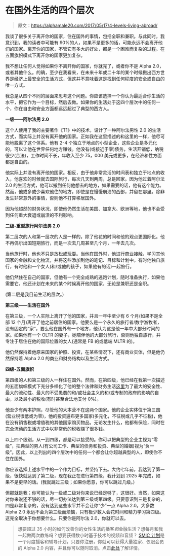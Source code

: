 # 在国外生活的四个层次

> 原文：<https://alphamale20.com/2017/05/17/4-levels-living-abroad/>

我谈了很多关于离开你的国家，住在国外的事情，包括全职和兼职。与此同时，我意识到，我的读者中可能有 90%的人，如果不是更多的话，可能永远不会离开他们的国家。离开你的国家，不管它有多大的好处，都是一个困难而复杂的过程。在五面旗帜模式下离开你的国家更加复杂。

我不想让任何人觉得如果你不离开你的国家，你就完了，或者你不是 Alpha 2.0，或者其他什么。的确，至少在我看来，在未来十年或二十年的某个时候搬出西方世界是经济上最安全的生活方式，但这并不意味着这是找到任何程度的安全或自由的唯一方式。

我总是从四个不同的层面来思考这个问题。你应该选择一个你认为最适合你生活的水平，把它作为一个目标，然后去做。如果你的生活处于这四个层次中的任何一个，你在自由和安全方面都远远超过了典型的西方人。

**一级——阿尔法男 2.0**

这个人使用了我的主要著作《T1》中的技术，设计了一种阿尔法男性 2.0 的生活方式，而实际上并没有离开他的国家。正如我在这里描述的和这里的一样，他尽可能地脱离了这个体系。他有 2-4 个独立于地点的小型企业，这些企业是多元化的，可以让他在世界任何地方赚钱。他没有(或接近于零)债务，生活开销低，纳税很少(合法)，工作时间不长，年收入至少 75，000 美元或更多，在经济和性方面都是自由的。

他实际上并没有离开他的国家。相反，由于他非常灵活的时间表和独立于地点的收入，他喜欢的时候就去国际旅行，每次几天到两周，总是回家。因为他过着阿尔法 2.0 的生活方式，他可以搬到任何他想去的地方，如果需要的话，他有这个能力。然而，他或多或少喜欢他住的地方，即使是在慢慢崩溃的西部，并留在那里。除非发生非常意外的事情，否则他不打算移居国外。

因为他超然的财务状况，即使他仍然生活在美国、加拿大、欧洲等地，他也不会受到任何重大衰退或崩溃的不利影响。

**二级-重型旅行阿尔法男 2.0**

第二层次的人和第一层次的人是一样的，除了他花的时间和他的观点更国际化。他不再偶尔出国短期旅行，而是一次去几周甚至几个月，一年去几次。

当他旅行时，他也不只是放松或玩耍。当他在国外时，他进行商业接触，学习其他国家的金融和文化物流，并将这些添加到他的笔记、目标和计划中。有时他独自旅行，有时他和一个女人(和/或他的孩子，如果他有的话)一起旅行。

他仍然住在自己的国家，但他有一个完全成熟的逃跑计划，随时准备执行，如果他需要它。他还计划在未来的某个时候离开他的国家，无论是兼职还是全职。

(第二层是我目前生活的层次。)

**第三级——生活在国外**

在第三级，一个人实际上离开了他的国家，并且一年中至少有 6 个月(如果不是全部 12 个月)离开了他之前居住的国家。他要么是一个永久的旅行者/数字游牧者，没有固定的“家”，要么他在国外有一个地方，他认为这是他一年中大部分时间的家。如果他有一个 OLTR 的妻子，她陪伴他的大部分旅行，否则他独自旅行，并专注于居住在他的国际位置的女人(通常是 FB 的或低端 MLTR 的)。

他仍然保持着他原来国家的护照、投资，在某些情况下，还有商业实体，但是他仍然保持着 Alpha 2.0 的商业和财务结构以及生活方式。

**四级-五面旗帜**

第四级的人和第三级的人一样住在国外。然而，在第四级，他已经在我第一次描述的五面旗帜模式下充分多样化了他的整个法律和财务生活[这里](https://calebjonesblog.com/moving-out-of-the-country-part-1/)为了最大的安全性、最大的流动性、最大的不受愚蠢的和/或社会主义的和/或专制的政府的影响的自由，以及最小的税收(有时甚至合法地支付 0%)。

他至少有两本护照，尽管他的大本营不在这两个国家。他的企业实体位于第三国(营业税很低或为零)，他的投资遍布更多国家(多元化，不征税或几乎不征税)，他在没有销售税或增值税的其他国家购买物品。无论发生什么，他都有保险，同时在完全流动的生活方式中以非常低的税收赚了很多钱。

以上四个级别，从一到四级，都是可以接受的。你可以把典型的企业主视为“零级”，把典型的男人(有公司工作、典型的债务和投资、典型的婚姻)视为“负一级”。因此，以上列出的四个层次中的任何一个都会让你超越典型的人，即使你不住在国外。

你应该选择上述水平中的一个作为目标，并坚持下去。大约七年前，我达到了第一级，很快就达到了第二级，现在我正在进行第四级，我计划到 2025 年完成，如果不是更早的话。(我就跳过三级；如果你愿意，你可以跳过几级。)

但那就是我；你可能认为一级或二级对你来说已经足够了，这很好。当然，如果这对你来说还不够的话，尽一切办法达到第三级或第四级。只要意识到三是复杂的，四是非常复杂的，没有达到这些水平并不会让你“少”一点 Alpha 2.0。大多数 Alpha 2.0 永远不会为第三级而烦恼，只有极少数人会花时间和精力学习第四级。这完全取决于你想要什么。只要你是阿尔法 2.0，你就可以去。

> 想要超过 35 小时的如何改善你的女性生活的播客*和*金融生活？想每月和我一起做两次教练吗？想要获得数小时基于技术的视频和音频？ [SMIC 计划](https://alphamale20.kartra.com/page/vIL17)是一个月度播客和辅导计划，只要你注册，你就可以获得大量独家、仅限会员的 Alpha 2.0 内容，并且你可以随时取消。点击[此处](https://alphamale20.kartra.com/page/vIL17)了解详情。
> 
> 